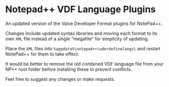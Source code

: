 # Notepad++ VDF Language Plugins

An updated version of the Valve Developer Format plugins for NotePad++.

Changes include updated syntax libraries and moving each format to its own `XML` file instead of a single "megafile" for simplicity of updating.

Place the `XML` files into `%appdata%\notepad++\uderdefinelangs\` and restart NotePad++ for them to take effect. 

It would be better to remove the old combined VDF language file from your NP++ root folder before installing these to prevent conflicts.

Feel free to suggest any changes or make requests.
